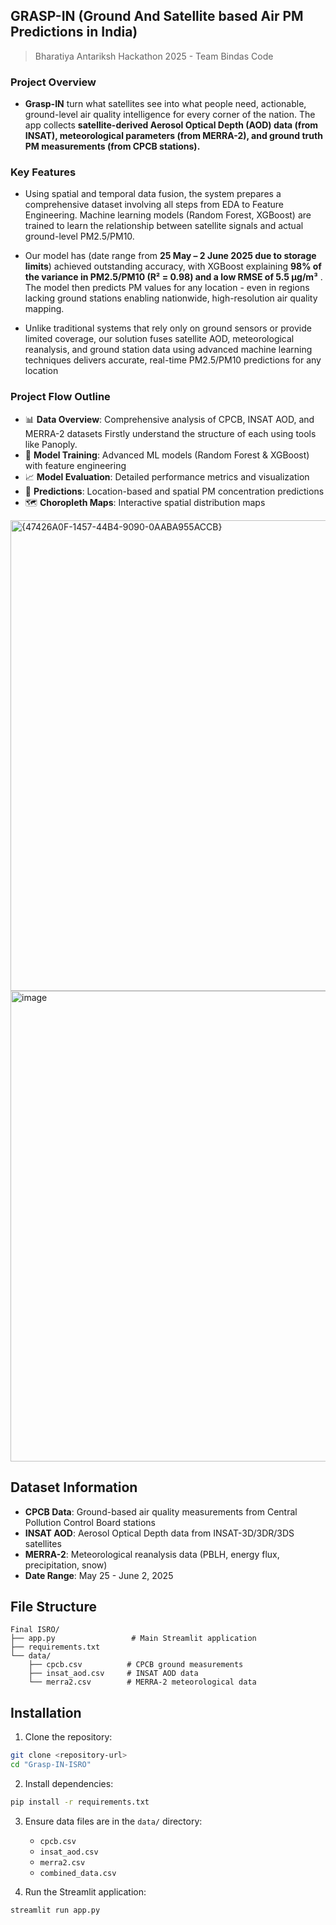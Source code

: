 ## GRASP-IN (Ground And Satellite based Air PM Predictions in India)

> Bharatiya Antariksh Hackathon 2025 - Team Bindas Code

### Project Overview

- **Grasp-IN** turn what satellites see into what people need, actionable, ground-level air quality intelligence for every corner of the nation. The app collects **satellite-derived Aerosol Optical Depth (AOD) data (from INSAT), meteorological parameters (from MERRA-2), and ground truth PM measurements (from CPCB stations).**

### Key Features

- Using spatial and temporal data fusion, the system prepares a comprehensive dataset involving all steps from EDA to Feature Engineering. Machine learning models (Random Forest, XGBoost) are trained to learn the relationship between satellite signals and actual ground-level PM2.5/PM10.
  
- Our model has (date range from **25 May – 2 June 2025 due to storage limits**) achieved outstanding accuracy, with XGBoost explaining **98% of the variance in PM2.5/PM10 (R² = 0.98) and a low RMSE of 5.5 µg/m³** . The model then predicts PM values for any location - even in regions lacking ground stations enabling nationwide, high-resolution air quality mapping.
  
- Unlike traditional systems that rely only on ground sensors or provide limited coverage, our solution fuses satellite AOD, meteorological reanalysis, and ground station data using advanced machine learning techniques delivers accurate, real-time PM2.5/PM10 predictions for any location


### Project Flow Outline

- 📊 **Data Overview**: Comprehensive analysis of CPCB, INSAT AOD, and MERRA-2 datasets Firstly understand the structure of each using tools like Panoply.
- 🤖 **Model Training**: Advanced ML models (Random Forest & XGBoost) with feature engineering
- 📈 **Model Evaluation**: Detailed performance metrics and visualization
- 🔮 **Predictions**: Location-based and spatial PM concentration predictions
- 🗺️ **Choropleth Maps**: Interactive spatial distribution maps

  
<img width="753" alt="{47426A0F-1457-44B4-9090-0AABA955ACCB}" src="https://github.com/user-attachments/assets/a2f8ee6d-9242-4189-8660-ecfa08f5c4a4" />

<img width="753" alt="image" src="https://github.com/user-attachments/assets/c356ded1-3f17-4722-89e0-b1038d2f7906" />

## Dataset Information

- **CPCB Data**: Ground-based air quality measurements from Central Pollution Control Board stations
- **INSAT AOD**: Aerosol Optical Depth data from INSAT-3D/3DR/3DS satellites
- **MERRA-2**: Meteorological reanalysis data (PBLH, energy flux, precipitation, snow)
- **Date Range**: May 25 - June 2, 2025

## File Structure

```
Final ISRO/
├── app.py                 # Main Streamlit application
├── requirements.txt      
└── data/                 
    ├── cpcb.csv          # CPCB ground measurements
    ├── insat_aod.csv     # INSAT AOD data
    └── merra2.csv        # MERRA-2 meteorological data
```


## Installation

1. Clone the repository:
```bash
git clone <repository-url>
cd "Grasp-IN-ISRO"
```

2. Install dependencies:
```bash
pip install -r requirements.txt
```

3. Ensure data files are in the `data/` directory:
   - `cpcb.csv`
   - `insat_aod.csv`
   - `merra2.csv`
   - `combined_data.csv`

4. Run the Streamlit application:
```bash
streamlit run app.py
```

